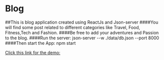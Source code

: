 # Blog

##This is blog application created using ReactJs and Json-server
####You will find some post related to different categories like Travel, Food, Fitness,Tech and Fashion.
####Be free to add your adventures and Passion to the blog.
####Run the server: json-server --w ./data/db.json --port 8000
####Then start the App: npm start

[Click this link for the demo:]()
